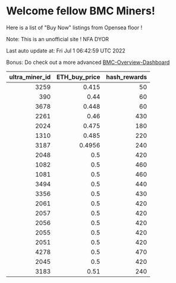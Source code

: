 # Welcome fellow BMC Miners!
Here is a list of "Buy Now" listings from Opensea floor !

Note: This is an unofficial site ! NFA DYOR

Last auto update at: Fri Jul  1 06:42:59 UTC 2022

Bonus: Do check out a more advanced [BMC-Overview-Dashboard](https://dune.com/defifunk/BMC-Overview-Dashboard)


|   ultra_miner_id |   ETH_buy_price |   hash_rewards |
|-----------------:|----------------:|---------------:|
|             3259 |          0.415  |             50 |
|              390 |          0.44   |             60 |
|             3678 |          0.448  |             60 |
|             2261 |          0.46   |            430 |
|             2024 |          0.475  |            180 |
|             1310 |          0.485  |            220 |
|             3187 |          0.4956 |            240 |
|             2048 |          0.5    |            420 |
|             1082 |          0.5    |            460 |
|             1081 |          0.5    |            460 |
|             3494 |          0.5    |            440 |
|             3356 |          0.5    |            430 |
|             2061 |          0.5    |            420 |
|             2057 |          0.5    |            420 |
|             2056 |          0.5    |            420 |
|             2055 |          0.5    |            420 |
|             2051 |          0.5    |            420 |
|             4278 |          0.5    |            470 |
|             2045 |          0.5    |            420 |
|             3183 |          0.51   |            240 |